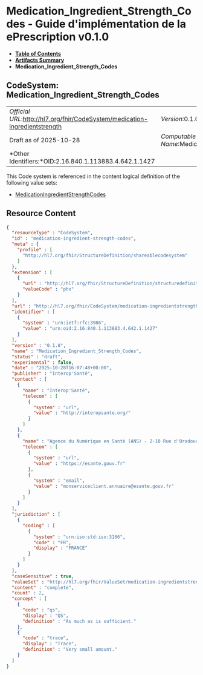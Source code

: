 # Medication_Ingredient_Strength_Codes - Guide d'implémentation de la ePrescription v0.1.0

* [**Table of Contents**](toc.md)
* [**Artifacts Summary**](artifacts.md)
* **Medication_Ingredient_Strength_Codes**

## CodeSystem: Medication_Ingredient_Strength_Codes 

| | |
| :--- | :--- |
| *Official URL*:http://hl7.org/fhir/CodeSystem/medication-ingredientstrength | *Version*:0.1.0 |
| Draft as of 2025-10-28 | *Computable Name*:Medication_Ingredient_Strength_Codes |
| *Other Identifiers:*OID:2.16.840.1.113883.4.642.1.1427 | |

 This Code system is referenced in the content logical definition of the following value sets: 

* [MedicationIngredientStrengthCodes](ValueSet-medication-ingredient-strength-codes.md)



## Resource Content

```json
{
  "resourceType" : "CodeSystem",
  "id" : "medication-ingredient-strength-codes",
  "meta" : {
    "profile" : [
      "http://hl7.org/fhir/StructureDefinition/shareablecodesystem"
    ]
  },
  "extension" : [
    {
      "url" : "http://hl7.org/fhir/StructureDefinition/structuredefinition-wg",
      "valueCode" : "phx"
    }
  ],
  "url" : "http://hl7.org/fhir/CodeSystem/medication-ingredientstrength",
  "identifier" : [
    {
      "system" : "urn:ietf:rfc:3986",
      "value" : "urn:oid:2.16.840.1.113883.4.642.1.1427"
    }
  ],
  "version" : "0.1.0",
  "name" : "Medication_Ingredient_Strength_Codes",
  "status" : "draft",
  "experimental" : false,
  "date" : "2025-10-28T16:07:48+00:00",
  "publisher" : "Interop'Santé",
  "contact" : [
    {
      "name" : "Interop'Santé",
      "telecom" : [
        {
          "system" : "url",
          "value" : "http://interopsante.org/"
        }
      ]
    },
    {
      "name" : "Agence du Numérique en Santé (ANS) - 2-10 Rue d'Oradour-sur-Glane, 75015 Paris",
      "telecom" : [
        {
          "system" : "url",
          "value" : "https://esante.gouv.fr"
        },
        {
          "system" : "email",
          "value" : "monserviceclient.annuaire@esante.gouv.fr"
        }
      ]
    }
  ],
  "jurisdiction" : [
    {
      "coding" : [
        {
          "system" : "urn:iso:std:iso:3166",
          "code" : "FR",
          "display" : "FRANCE"
        }
      ]
    }
  ],
  "caseSensitive" : true,
  "valueSet" : "http://hl7.org/fhir/ValueSet/medication-ingredientstrength",
  "content" : "complete",
  "count" : 2,
  "concept" : [
    {
      "code" : "qs",
      "display" : "QS",
      "definition" : "As much as is sufficient."
    },
    {
      "code" : "trace",
      "display" : "Trace",
      "definition" : "Very small amount."
    }
  ]
}

```
